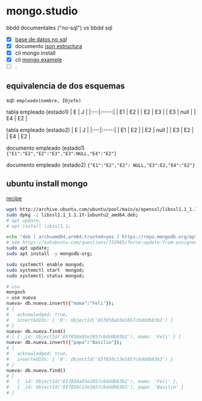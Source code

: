 # mongo.studio

 bbdd documentales ("no-sql") vs bbdd sql

- [X] [base de datos no sql](https://es.wikipedia.org/wiki/NoSQL)
- [x] documento [json estructura](https://www.mclibre.org/consultar/informatica/lecciones/formato-json.html)
- [X] cli mongo install
- [X] cli [mongo example](https://www.digitalocean.com/community/tutorials/how-to-use-the-mongodb-shell) 
- [ ] .

## equivalencia de dos esquemas

sql: `empleado(nombre, IDjefe)`

tabla empleado (estado1)
| E  |  J   |
|:--:|:----:|
| E1 |  E2  |
| E2 |  E3  |
| E3 | null |
| E4 |  E2  |

tabla empleado (estado2)
| E  |  J   |
|:--:|:----:|
| E1 |  E2  |
| E2 | null |
| E3 |  E2  |
| E4 |  E2  |

documento empleado (estado1)
`{"E1":"E2","E2":"E3","E3":NULL,"E4":"E2"}`

documento empleado (estado2)
`{"E1":"E2","E2": NULL,"E3":E2,"E4":"E2"}`

## ubuntu install mongo

[recipe](https://blog.stackademic.com/mongodb-cluster-setup-on-ubuntu-23-04-x64-223193fcdb5e) 

```sh
wget http://archive.ubuntu.com/ubuntu/pool/main/o/openssl/libssl1.1_1.1.1f-1ubuntu2_amd64.deb;
sudo dpkg -i libssl1.1_1.1.1f-1ubuntu2_amd64.deb;
# apt update;
# apt install libssl1.1;

echo "deb [ arch=amd64,arm64,trusted=yes ] https://repo.mongodb.org/apt/ubuntu focal/mongodb-org/6.0 multiverse" | sudo tee /etc/apt/sources.list.d/mongodb-org-6.0.list;
# see https://askubuntu.com/questions/732985/force-update-from-unsigned-repository
sudo apt update;
sudo apt install -y mongodb-org;

sudo systemctl enable mongod;
sudo systemctl start  mongod;
sudo systemctl status mongod;

# uso
mongosh
> use nueva
nueva> db.nueva.insert({"mama":"Feli"});
# {
#   acknowledged: true,
#   insertedIds: { '0': ObjectId('65f850a93e1857c6dddb83b2') }
# }
nueva> db.nueva.find()
# [ { _id: ObjectId('65f850a93e1857c6dddb83b2'), mama: 'Feli' } ]
nueva> db.nueva.insert({"papa":"Basilio"});
# {
#   acknowledged: true,
#   insertedIds: { '0': ObjectId('65f850c13e1857c6dddb83b3') }
# }
nueva> db.nueva.find()
# [
#   { _id: ObjectId('65f850a93e1857c6dddb83b2'), mama: 'Feli' },
#   { _id: ObjectId('65f850c13e1857c6dddb83b3'), papa: 'Basilio' }
# ]
